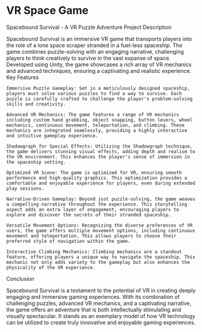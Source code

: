 # VR Space Game
 
Spacebound Survival - A VR Puzzle Adventure
Project Description

Spacebound Survival is an immersive VR game that transports players into the role of a lone space scraper stranded in a fuel-less spaceship. The game combines puzzle-solving with an engaging narrative, challenging players to think creatively to survive in the vast expanse of space. Developed using Unity, the game showcases a rich array of VR mechanics and advanced techniques, ensuring a captivating and realistic experience.
Key Features

    Immersive Puzzle Gameplay: Set in a meticulously designed spaceship, players must solve various puzzles to find a way to survive. Each puzzle is carefully crafted to challenge the player's problem-solving skills and creativity.

    Advanced VR Mechanics: The game features a range of VR mechanics including custom hand grabbing, object snapping, button levers, wheel mechanics, continuous movement, teleportation, and climbing. These mechanics are integrated seamlessly, providing a highly interactive and intuitive gameplay experience.

    Shadowgraph for Special Effects: Utilizing the Shadowgraph technique, the game delivers stunning visual effects, adding depth and realism to the VR environment. This enhances the player's sense of immersion in the spaceship setting.

    Optimized VR Scene: The game is optimized for VR, ensuring smooth performance and high-quality graphics. This optimization provides a comfortable and enjoyable experience for players, even during extended play sessions.

    Narrative-Driven Gameplay: Beyond just puzzle-solving, the game weaves a compelling narrative throughout the experience. This storytelling aspect adds an extra layer of engagement, encouraging players to explore and discover the secrets of their stranded spaceship.

    Versatile Movement Options: Recognizing the diverse preferences of VR users, the game offers multiple movement options, including continuous movement and teleportation. This allows players to choose their preferred style of navigation within the game.

    Interactive Climbing Mechanics: Climbing mechanics are a standout feature, offering players a unique way to navigate the spaceship. This mechanic not only adds variety to the gameplay but also enhances the physicality of the VR experience.

Conclusion

Spacebound Survival is a testament to the potential of VR in creating deeply engaging and immersive gaming experiences. With its combination of challenging puzzles, advanced VR mechanics, and a captivating narrative, the game offers an adventure that is both intellectually stimulating and visually spectacular. It stands as an exemplary model of how VR technology can be utilized to create truly innovative and enjoyable gaming experiences.
